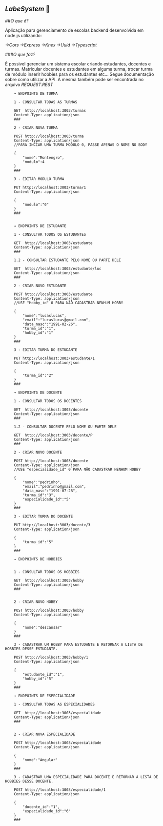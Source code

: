 ## *LabeSystem* :bookmark_tabs:

##*O que é?*

Aplicação para gerenciamento de escolas backend desenvolvida em node.js utilizando:

*→Cors*
*→Express*
*→Knex*
*→Uuid*
*→Typescript*

###*O que faz?*

É possivel gerenciar um sistema escolar criando estudantes, docentes e turmas. Matricular docentes e estudantes em alguma turma, trocar turma de módulo inserir hobbies para os estudantes etc... Segue documentação sobre como utilizar a API. A mesma também pode ser encontrada no arquivo *REQUEST.REST*


        → ENDPOINTS DE TURMA

        1 - CONSULTAR TODAS AS TURMAS

        GET  http://localhost:3003/turmas
        Content-Type: application/json
        ###

        2 - CRIAR NOVA TURMA

        POST http://localhost:3003/turma 
        Content-Type: application/json
        //PARA INCIAR UMA TURMA MODULO 0, PASSE APENAS O NOME NO BODY

        {
            "nome":"Montengro",
            "modulo":4
        }
        ###

        3 - EDITAR MODULO TURMA

        PUT http://localhost:3003/turma/1
        Content-Type: application/json

        {
            "modulo":"0"
        }
        ###


        → ENDPOINTS DE ESTUDANTE

        1 - CONSULTAR TODOS OS ESTUDANTES

        GET  http://localhost:3003/estudante
        Content-Type: application/json
        ###

        1.2 - CONSULTAR ESTUDANTE PELO NOME OU PARTE DELE

        GET  http://localhost:3003/estudante/luc
        Content-Type: application/json
        ###

        2 - CRIAR NOVO ESTUDANTE

        POST http://localhost:3003/estudante 
        Content-Type: application/json
        //USE "Hobby_id" 0 PARA NÃO CADASTRAR NENHUM HOBBY

        {
            "nome":"lucaslucas",
            "email":"lucaslucas@gmail.com",
            "data_nasc":"1991-02-26",
            "turma_id":"1",
            "hobby_id":"1"
        }
        ###

        3 - EDITAR TURMA DO ESTUDANTE

        PUT http://localhost:3003/estudante/1
        Content-Type: application/json

        {
            "turma_id":"2"
        }
        ###

        → ENDPOINTS DE DOCENTE

        1 - CONSULTAR TODOS OS DOCENTES

        GET  http://localhost:3003/docente
        Content-Type: application/json
        ###

        1.2 - CONSULTAR DOCENTE PELO NOME OU PARTE DELE

        GET  http://localhost:3003/docente/P
        Content-Type: application/json
        ###

        2 - CRIAR NOVO DOCENTE

        POST http://localhost:3003/docente
        Content-Type: application/json
        //USE "especialidade_id" 0 PARA NÃO CADASTRAR NENHUM HOBBY

        {
            "nome":"pedrinho",
            "email":"pedrinho@gmail.com",
            "data_nasc":"1991-07-28",
            "turma_id":"3",
            "especialidade_id":"5"
        }
        ###

        3 - EDITAR TURMA DO DOCENTE

        PUT http://localhost:3003/docente/3
        Content-Type: application/json

        {
            "turma_id":"5"
        }
        ###

        → ENDPOINTS DE HOBBIES


        1 - CONSULTAR TODOS OS HOBBIES

        GET  http://localhost:3003/hobby
        Content-Type: application/json
        ###


        2 - CRIAR NOVO HOBBY

        POST http://localhost:3003/hobby 
        Content-Type: application/json

        {
            "nome":"descansar"
        }
        ###

        3 - CADASTRAR UM HOBBY PARA ESTUDANTE E RETORNAR A LISTA DE HOBBIES DESSE ESTUDANTE.

        POST http://localhost:3003/hobby/1
        Content-Type: application/json

        {
            "estudante_id":"1",
            "hobby_id":"5"
        }
        ###

        → ENDPOINTS DE ESPECIALIDADE

        1 - CONSULTAR TODAS AS ESPECIALIDADES

        GET  http://localhost:3003/especialidade
        Content-Type: application/json
        ###


        2 - CRIAR NOVA ESPECIALIDADE

        POST http://localhost:3003/especialidade 
        Content-Type: application/json

        {
            "nome":"Angular"
        }
        ###

        3 - CADASTRAR UMA ESPECIALIDADE PARA DOCENTE E RETORNAR A LISTA DE HOBBIES DESSE DOCENTE.

        POST http://localhost:3003/especialidade/1
        Content-Type: application/json

        {
            "docente_id":"1",
            "especialidade_id":"6"
        }
        ###


